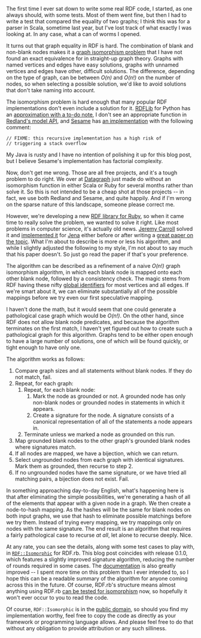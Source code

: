 The first time I ever sat down to write some real RDF code, I started, as one always should, with some tests.  Most of them went fine, but then I had to write a test that compared the equality of two graphs; I think this was for a parser in Scala, sometime last year, but I've lost track of what exactly I was looking at.  In any case, what a can of worms I opened.

It turns out that graph equality in RDF is hard.  The combination of blank and non-blank nodes makes it a [graph isomorphism problem][Wikipedia] that I have not found an exact equivalence for in straight-up graph theory.  Graphs with named vertices and edges have easy solutions, graphs with unnamed vertices and edges have other, difficult solutions.  The difference, depending on the type of graph, can be between _O(n)_ and _O(n!)_ on the number of nodes, so when selecting a possible solution, we'd like to avoid solutions that don't take naming into account.

The isomorphism problem is hard enough that many popular RDF implementations don't even include a solution for it.  [RDFLib][] for Python has an [approximation with a to-do note][RDFLib graph.py], I don't see an appropriate function in [Redland's model API][Redland model], and [Sesame][] has [an implementation][Sesame ModelUtil.java] with the following comment:

    // FIXME: this recursive implementation has a high risk of
    // triggering a stack overflow

My Java is rusty and I have no intention of polishing it up for this blog post, but I believe Sesame's implementation has factorial complexity.

Now, don't get me wrong.  Those are all free projects, and it's a tough problem to do right.  We over at [Datagraph][] just made do without an isomorphism function in either Scala or Ruby for several months rather than solve it.  So this is not intended to be a cheap shot at those projects -- in fact, we use both Redland and Sesame, and quite happily.  And if I'm wrong on the sparse nature of this landscape, someone please correct me.

However, we're developing a new [RDF library for Ruby][RDF.rb], so when it came time to really solve the problem, we wanted to solve it right.  Like most problems in computer science, it's actually old news.  [Jeremy Carroll][] solved it and [implemented it][Jena ModelMatcher.java] for [Jena][] either before or after writing a [great paper on the topic][HPL-2001-293].  What I'm about to describe is more or less his algorithm, and while I slightly adjusted the following to my style, I'm not about to say much that his paper doesn't.  So just go read the paper if that's your preference.

The algorithm can be described as a refinement of a naive _O(n!)_ graph isomorphism algorithm, in which each blank node is mapped onto each other blank node, followed by a consistency check.  The magic stems from RDF having these nifty [global identifiers][URI] for most vertices and all edges.  If we're smart about it, we can eliminate substantially all of the possible mappings before we try even our first speculative mapping.

I haven't done the math, but it would seem that one could generate a pathological case graph which would be _O(n!)_.  On the other hand, since RDF does not allow blank node predicates, and because the algorithm terminates on the first match, I haven't yet figured out how to create such a pathological graph for this algorithm.  Graphs tend to be either open enough to have a large number of solutions, one of which will be found quickly, or tight enough to have only one.

The algorithm works as follows:

1. Compare graph sizes and all statements without blank nodes.  If they do not match, fail.
1. Repeat, for each graph:
	1. Repeat, for each blank node:
		1. Mark the node as grounded or not.  A grounded node has only non-blank nodes or grounded nodes in statements in which it appears.
		1. Create a signature for the node.  A signature consists of a canonical representation of all of the statements a node appears in.
	1. Terminate unless we marked a node as grounded on this run.
1. Map grounded blank nodes to the other graph's grounded blank nodes where signatures match.
1. If all nodes are mapped, we have a bijection, which we can return.
1. Select ungrounded nodes from each graph with identical signatures.  Mark them as grounded, then recurse to step 2.
1. If no ungrounded nodes have the same signature, or we have tried all matching pairs, a bijection does not exist.  Fail.

In something approaching day-to-day English, what's happening here is that after eliminating the simple possibilities, we're generating a hash of all of the elements that appear with a given node in a graph.  We then create a node-to-hash mapping.  As the hashes will be the same for blank nodes on both input graphs, we use that hash to eliminate possible matchings before we try them.  Instead of trying every mapping, we try mappings only on nodes with the same signature.  The end result is an algorithm that requires a fairly pathological case to recurse *at all*, let alone to recurse deeply.  Nice.

At any rate, you can see the details, along with some test cases to play with, in [`RDF::Isomorphic`][RDF::Isomorphic] for RDF.rb.  This blog post coincides with release 0.1.0, which features a slightly improved signature algorithm, reducing the number of rounds required in some cases.  The [documentation][RDF::Isomorphic API] is also greatly improved -- I spent more time on this problem than I ever intended to, so I hope this can be a readable summary of the algorithm for anyone coming across this in the future.  Of course, RDF.rb's structure means almost anything using RDF.rb [can be tested for isomorphism][Hacking RDF] now, so hopefully it won't ever occur to you to read the code.

Of course, `RDF::Isomorphic` is in the [public domain][Unlicense], so should you find my implementation worthy, feel free to copy the code as directly as your framework or programming language allows.  And please feel free to do that without any obligation to provide attribution or any such silliness.

[Datagraph]:              http://blog.datagraph.org/
[RDF.rb]:                 http://rdf.rubyforge.org/
[RDF::Isomorphic]:        http://rubygems.org/gems/rdf-isomorphic
[RDF::Isomorphic API]:    http://rdf.rubyforge.org/isomorphic/
[RDFLib]:                 http://www.rdflib.net/
[RDFLib graph.py]:        http://code.google.com/p/rdflib/source/browse/trunk/rdflib/graph.py#780
[Redland model]:          http://librdf.org/docs/api/redland-model.html
[Sesame]:                 http://www.openrdf.org/
[Sesame ModelUtil.java]:  http://repo.aduna-software.org/websvn/filedetails.php?repname=aduna&path=%2Forg.openrdf%2Fsesame%2Ftrunk%2Fcore%2Fmodel%2Fsrc%2Fmain%2Fjava%2Forg%2Fopenrdf%2Fmodel%2Futil%2FModelUtil.java
[Jena]:                   http://jena.sourceforge.net/
[Jena ModelMatcher.java]: http://jena.cvs.sourceforge.net/viewvc/jena/jena/src/com/hp/hpl/mesa/rdf/jena/common/ModelMatcher.java?view=markup
[Jeremy Carroll]:         http://semanticweb.org/wiki/Jeremy_J._Carroll
[HPL-2001-293]:           http://www.hpl.hp.com/techreports/2001/HPL-2001-293.pdf
[URI]:                    http://en.wikipedia.org/wiki/Uniform_Resource_Identifier
[Hacking RDF]:            http://blog.datagraph.org/2010/02/hacking-rdf-in-ruby
[Unlicense]:              http://unlicense.org/
[Wikipedia]:              http://en.wikipedia.org/wiki/Graph_isomorphism_problem

